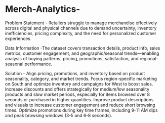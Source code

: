 # Merch-Analytics-

Problem Statement - Retailers struggle to manage merchandise effectively across digital and physical channels due to demand uncertainty, inventory inefficiencies, pricing complexity, and the need for personalized customer experiences.

Data Information -The dataset covers transaction details, product info, sales metrics, customer engagement, and geographic/seasonal trends—enabling analysis of buying patterns, pricing, promotions, satisfaction, and regional-seasonal performance.

Solution - 
Align pricing, promotions, and inventory based on product seasonality, category, and market trends.
Focus region-specific marketing on South and optimize inventory and campaigns for West to boost sales.
Increase discounts and offers strategically for medium/low seasonality products and slow market periods, especially for items browsed over 8 seconds or purchased in higher quantities.
Improve product descriptions and visuals to increase customer engagement and reduce short browsing times.
Optimize promotions during key time frames, including 9-11 AM dips and peak browsing windows (3-5 and 6-8 seconds).
